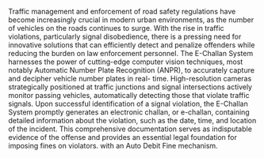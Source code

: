 Traffic management and enforcement of road safety regulations have become increasingly 
crucial in modern urban environments, as the number of vehicles on the roads continues to surge. With 
the rise in traffic violations, particularly signal disobedience, there is a pressing need for innovative 
solutions  that  can  efficiently  detect  and  penalize  offenders  while  reducing  the  burden  on  law 
enforcement personnel.
The E-Challan System harnesses the power of cutting-edge computer vision techniques, most 
notably Automatic Number Plate Recognition (ANPR), to accurately capture and decipher vehicle 
number plates in real- time. High-resolution cameras strategically positioned at traffic junctions and 
signal intersections actively monitor passing vehicles, automatically detecting those that violate traffic 
signals.
Upon successful identification of a signal violation, the E-Challan System promptly generates 
an electronic challan, or e-challan, containing detailed information about the violation, such as the 
date, time, and location of the incident. This comprehensive documentation serves as indisputable 
evidence of the offense and provides an essential legal foundation for imposing fines on violators. with 
an Auto Debit Fine mechanism.
